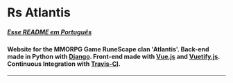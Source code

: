 # Rs Atlantis
##### [Esse README em Português](README.md)


#### Website for the MMORPG Game RuneScape clan 'Atlantis'. Back-end made in Python with [Django](https://www.djangoproject.com/). Front-end made with [Vue.js](https://vuejs.org/) and [Vuetify.js](https://github.com/vuetifyjs/vuetify). Continuous Integration with [Travis-CI](https://travis-ci.com/).
***